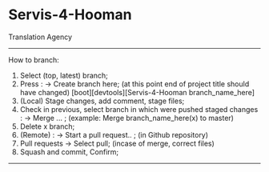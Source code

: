 # Servis-4-Hooman
Translation Agency


----------------------------------------------------------------------------------------
How to branch:
1. Select (top, latest) branch;
2. Press : -> Create branch here;
(at this point end of project title should have changed)
[boot][devtools][Servis-4-Hooman branch_name_here]
3. (Local) Stage changes, add comment, stage files;
4. Check in previous, select branch in which were pushed staged changes : -> Merge ... ;
(example: Merge branch_name_here(x) to master)
5. Delete x branch;
6. (Remote) : -> Start a pull request.. ;
(in Github repository)
7. Pull requests -> Select pull;
(incase of merge, correct files)
8. Squash and commit, Confirm;
----------------------------------------------------------------------------------------
